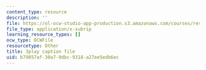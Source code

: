 ```yaml
---
content_type: resource
description: ''
file: https://ol-ocw-studio-app-production.s3.amazonaws.com/courses/res-18-006-calculus-revisited-single-variable-calculus-fall-2010/b79857af30a79dbc9318a27ee5edb6ec_AaucguWxpqU.srt
file_type: application/x-subrip
learning_resource_types: []
ocw_type: OCWFile
resourcetype: Other
title: 3play caption file
uid: b79857af-30a7-9dbc-9318-a27ee5edb6ec
---
```

